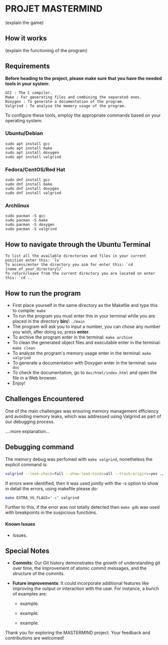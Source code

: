 # PROJET MASTERMIND

(explain the game)

## How it works

(explain the functioning of the program)

## Requirements

**Before heading to the project, please make sure that you have the needed tools in your system**:  

    GCC : The C compiler.
    Make : For generating files and combining the separated ones.
    Doxygen : To generate a documentation of the program.
    Valgrind : To analyse the memory usage of the program.

To configure these tools, employ the appropriate commands based on your operating system:

### Ubuntu/Debian

~~~{.sh}
sudo apt install gcc
sudo apt install make
sudo apt install doxygen
sudo apt install valgrind
~~~

### Fedora/CentOS/Red Hat

~~~{.sh}
sudo dnf install gcc
sudo dnf install make
sudo dnf install doxygen
sudo dnf install valgrind
~~~

### Archlinux

~~~{.sh}
sudo pacman -S gcc
sudo pacman -S make
sudo pacman -S doxygen
sudo pacman -S valgrind
~~~

## How to navigate through the Ubuntu Terminal

~~~{.sh}
To list all the available directories and files in your current position enter this: `ls`
To access/enter the directory you aim for enter this: `cd [name_of_your_directory]/`
To return/leave from the current directory you are located on enter this: `cd ..`
~~~

## How to run the program

* First place yourself in the same directory as the Makefile and type this to compile: `make`  
* To run the program you must enter this in your terminal while you are placed in the directory **bin/**: `./main`  
* The program will ask you to input a number, you can chose any number you wish, after doing so, press **enter**.  
* To archive the program enter in the terminal: `make archive`  
* To clean the generated object files and executable enter in the terminal: `make clean`  
* To analyze the program's memory usage enter in the terminal: `make valgrind`  
* To generate a documentation with Doxygen enter in the terminal: `make doc`  
* To check the documentation, go to `doc/html/index.html` and open the file in a Web browser.  
* Enjoy!

## Challenges Encountered

One of the main challenges was ensuring memory management efficiency and avoiding memory leaks, which was addressed using Valgrind as part of our debugging process.

....more explanation...

## Debugging command

The memory debug was perfomed with `make valgrind`, nonetheless the explicit command is:

```bash
valgrind --leak-check=full --show-leak-kinds=all --track-origins=yes ./bin/fizzbuzz
```

If errors were identified, then it was used jointly with the -s option to show in detail the errors, using makefile please do:

```bash
make EXTRA_VG_FLAGS="-s" valgrind
```

Further to this, if the error was not totally detected then `make gdb` was used with breakpoints in the suspicious functions.

#### Known Issues

- Issues.

## Special Notes

- **Commits**: Our Git history demonstrates the growth of understanding git over time, the improvement of atomic commit messages, and the structure of the commits.
  
- **Future improvements**: It could incorporate additional features like improving the output or interaction with the user. For instance, a bunch of examples are:
  
  - example.
    
  - example.
    
  - example.
    

Thank you for exploring the MASTERMIND project. Your feedback and contributions are welcomed!

